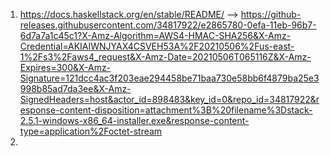 1. https://docs.haskellstack.org/en/stable/README/  --> https://github-releases.githubusercontent.com/34817922/e2865780-0efa-11eb-96b7-6d7a7a1c45c1?X-Amz-Algorithm=AWS4-HMAC-SHA256&X-Amz-Credential=AKIAIWNJYAX4CSVEH53A%2F20210506%2Fus-east-1%2Fs3%2Faws4_request&X-Amz-Date=20210506T065116Z&X-Amz-Expires=300&X-Amz-Signature=121dcc4ac3f203eae294458be71baa730e58bb6f4879ba25e3998b85ad7da3ee&X-Amz-SignedHeaders=host&actor_id=898483&key_id=0&repo_id=34817922&response-content-disposition=attachment%3B%20filename%3Dstack-2.5.1-windows-x86_64-installer.exe&response-content-type=application%2Foctet-stream
1. 